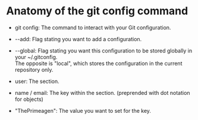 # Anatomy of the git config command
<ul>
  <li>
    
git config: The command to interact with your Git configuration.
  </li>
  <li>
    
--add: Flag stating you want to add a configuration.
  </li>
  <li>
    
--global: Flag stating you want this configuration to be stored globally in your ~/.gitconfig. <br />
The opposite is "local", which stores the configuration in the current repository only.
  </li>
  <li>
    
user: The section.
  </li>
  <li>
    
name / email: The key within the section. (preprended with dot notation for objects)
  </li>
  <li>
    
"ThePrimeagen": The value you want to set for the key.
  </li>
</ul>
